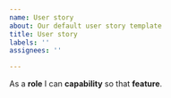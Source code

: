 ```yaml
---
name: User story
about: Our default user story template
title: User story
labels: ''
assignees: ''

---
```


As a **role** I can **capability** so that **feature**.
